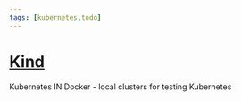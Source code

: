 ```yaml
---
tags: [kubernetes,todo]
---
```


# [Kind](https://kind.sigs.k8s.io/) 

Kubernetes IN Docker - local clusters for testing Kubernetes 
